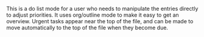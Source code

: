 
This is a do list mode for a user who needs to manipulate the
entries directly to adjust priorities. It uses org/outline mode to
make it easy to get an overview. Urgent tasks appear near the top
of the file, and can be made to move automatically to the top of
the file when they become due.

